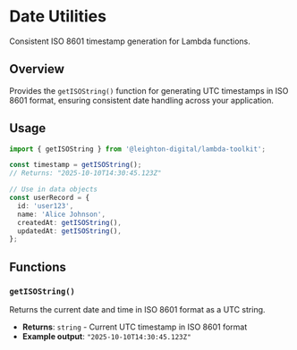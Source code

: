# Date Utilities

Consistent ISO 8601 timestamp generation for Lambda functions.

## Overview

Provides the `getISOString()` function for generating UTC timestamps in ISO 8601 format, ensuring consistent date handling across your application.

## Usage

```ts
import { getISOString } from '@leighton-digital/lambda-toolkit';

const timestamp = getISOString();
// Returns: "2025-10-10T14:30:45.123Z"

// Use in data objects
const userRecord = {
  id: 'user123',
  name: 'Alice Johnson',
  createdAt: getISOString(),
  updatedAt: getISOString(),
};
```

## Functions

### `getISOString()`

Returns the current date and time in ISO 8601 format as a UTC string.

- **Returns**: `string` - Current UTC timestamp in ISO 8601 format
- **Example output**: `"2025-10-10T14:30:45.123Z"`
